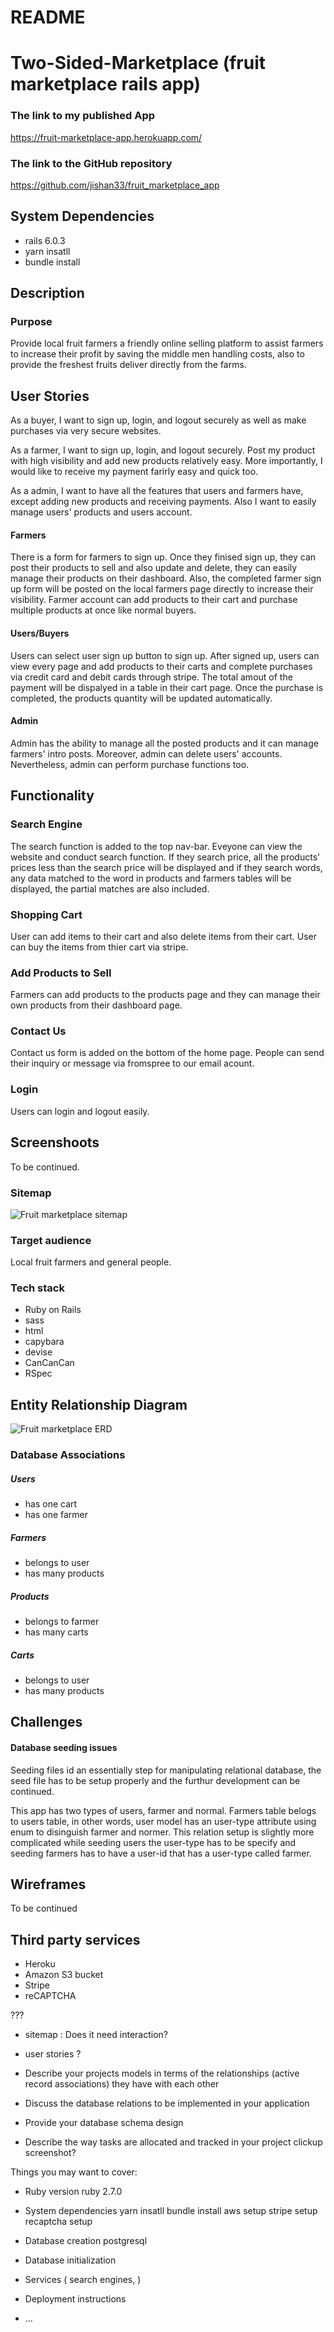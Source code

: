 # README

# Two-Sided-Marketplace (fruit marketplace rails app)

### The link to my published App

https://fruit-marketplace-app.herokuapp.com/

### The link to the GitHub repository

https://github.com/jishan33/fruit_marketplace_app

## System Dependencies
 - rails 6.0.3
 - yarn insatll
 - bundle install
 

## Description 

### Purpose
Provide local fruit farmers a friendly online selling platform to assist farmers to increase their profit by saving the middle men handling costs, also to provide the freshest fruits deliver directly from the farms. 

## User Stories

As a buyer, I want to sign up, login, and logout securely as well as make purchases via very secure websites. 

As a farmer, I want to sign up, login, and logout securely. Post my product with high visibility and add new products relatively easy. More importantly, I would like to receive my payment farirly easy and quick too. 

As a admin, I want to have all the features that users and farmers have, except adding new products and receiving payments. Also I want to easily manage users' products and users account.

#### Farmers 
There is a form for farmers to sign up. Once they finised sign up, they can post their products to sell and also update and delete, they can easily manage their products on their dashboard. Also, the completed farmer sign up form will be posted on the local farmers page directly to increase their visibility. Farmer account can add products to their cart and purchase multiple products at once like normal buyers. 

#### Users/Buyers
Users can select user sign up button to sign up. After signed up, users can view every page and add products to their carts and complete purchases via credit card and debit cards through stripe. The total amout of the payment will be dispalyed in a table in their cart page. Once the purchase is completed, the products quantity will be updated automatically. 

#### Admin

Admin has the ability to manage all the posted products and it can manage farmers' intro posts. Moreover, admin can delete users' accounts. Nevertheless, admin can perform purchase functions too. 

## Functionality

### Search Engine
The search function is added to the top nav-bar. Eveyone can view the website and conduct search function. If they search price, all the products' prices less than the search price will be displayed and if they search words, any data matched to the word in products and farmers tables will be displayed, the partial matches are also included.

### Shopping Cart
User can add items to their cart and also delete items from their cart. User can buy the items from thier cart via stripe.

### Add Products to Sell
Farmers can add products to the products page and they can manage their own products from their dashboard page. 

### Contact Us

Contact us form is added on the bottom of the home page. People can send their inquiry or message via fromspree to our email acount. 

### Login 

Users can login and logout easily.

## Screenshoots

To be continued.


### Sitemap
![Fruit marketplace sitemap](./docs/Sitemap.png)


### Target audience
Local fruit farmers and general people.

### Tech stack 
 - Ruby on Rails
 - sass
 - html
 - capybara
 - devise
 - CanCanCan
 - RSpec

## Entity Relationship Diagram

![Fruit marketplace ERD](./docs/ERD.png)

### Database Associations

##### Users
 - has one cart 
 - has one farmer

##### Farmers
 - belongs to user
 - has many products
##### Products
 - belongs to farmer
 - has many carts
##### Carts
 - belongs to user
 - has many products




## Challenges

#### Database seeding issues

Seeding files id an essentially step for manipulating relational database, the seed file has to be setup properly and the furthur development can be continued.

This app has two types of users, farmer and normal. Farmers table belogs to users table, in other words, user model has an user-type attribute  using enum to disinguish farmer and normer. This relation setup is slightly more complicated while seeding users the user-type has to be specify and seeding farmers has to have a user-id that has a user-type called farmer. 




## Wireframes 

To be continued


## Third party services
 - Heroku
 - Amazon S3 bucket
 - Stripe
 - reCAPTCHA


???
- sitemap : Does it need interaction?
- user stories ?
- Describe your projects models in terms of the relationships (active record associations) they have with each other

-	Discuss the database relations to be implemented in your application

-	Provide your database schema design
-	Describe the way tasks are allocated and tracked in your project
clickup screenshot?




Things you may want to cover:

* Ruby version
  ruby 2.7.0

* System dependencies
  yarn insatll
  bundle install
  aws setup 
  stripe setup 
  recaptcha setup 


* Database creation
  postgresql 

* Database initialization

* Services ( search engines, )


* Deployment instructions

* ...
